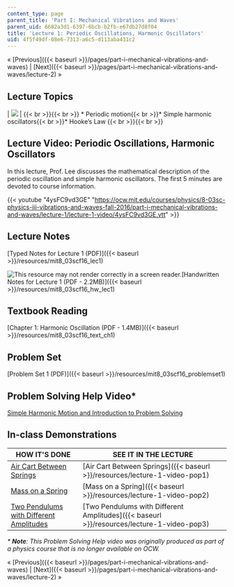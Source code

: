 ```yaml
---
content_type: page
parent_title: 'Part I: Mechanical Vibrations and Waves'
parent_uid: 6682a3d1-6397-6bcb-b2fb-e67db27d8f04
title: 'Lecture 1: Periodic Oscillations, Harmonic Oscillators'
uid: 4f5f49df-08e6-7313-a6c5-d113aba431c2
---
```


« [Previous]({{< baseurl >}}/pages/part-i-mechanical-vibrations-and-waves) | [Next]({{< baseurl >}}/pages/part-i-mechanical-vibrations-and-waves/lecture-2) »

Lecture Topics
--------------

| ![](BASEURL_PLACEHOLDER/resources/l1) |  {{< br >}}{{< br >}} *   Periodic motion{{< br >}}*   Simple harmonic oscillators{{< br >}}*   Hooke’s Law {{< br >}}{{< br >}}  

Lecture Video: Periodic Oscillations, Harmonic Oscillators
----------------------------------------------------------

In this lecture, Prof. Lee discusses the mathematical description of the periodic oscillation and simple harmonic oscillators. The first 5 minutes are devoted to course information.

{{< youtube "4ysFC9vd3GE" "https://ocw.mit.edu/courses/physics/8-03sc-physics-iii-vibrations-and-waves-fall-2016/part-i-mechanical-vibrations-and-waves/lecture-1/lecture-1-video/4ysFC9vd3GE.vtt" >}}

Lecture Notes
-------------

[Typed Notes for Lecture 1 (PDF)]({{< baseurl >}}/resources/mit8_03scf16_lec1)

![This resource may not render correctly in a screen reader.](/images/inacessible.gif)[Handwritten Notes for Lecture 1 (PDF - 2.2MB)]({{< baseurl >}}/resources/mit8_03scf16_hw_lec1)

Textbook Reading
----------------

[Chapter 1: Harmonic Oscillation (PDF - 1.4MB)]({{< baseurl >}}/resources/mit8_03scf16_text_ch1)

Problem Set
-----------

[Problem Set 1 (PDF)]({{< baseurl >}}/resources/mit8_03scf16_problemset1)

Problem Solving Help Video\*
----------------------------

[Simple Harmonic Motion and Introduction to Problem Solving](/courses/res-8-005-vibrations-and-waves-problem-solving-fall-2012/pages/problem-solving-videos/simple-harmonic-motion-and-introduction-to-problem-solving-1)

In-class Demonstrations
-----------------------

| HOW IT'S DONE | SEE IT IN THE LECTURE |
| --- | --- |
| [Air Cart Between Springs](http://tsgphysics.mit.edu/front/?page=demo.php&letnum=C%201&show=0) | [Air Cart Between Springs]({{< baseurl >}}/resources/lecture-1-video-pop1) |
| [Mass on a Spring](http://tsgphysics.mit.edu/front/?page=demo.php&letnum=C%202&show=0) | [Mass on a Spring]({{< baseurl >}}/resources/lecture-1-video-pop2) |
| [Two Pendulums with Different Amplitudes](http://tsgphysics.mit.edu/front/?page=demo.php&letnum=C%2010&show=0) | [Two Pendulums with Different Amplitudes]({{< baseurl >}}/resources/lecture-1-video-pop3) 

_\* **Note**: This Problem Solving Help video was originally produced as part of a physics course that is no longer available on OCW._

« [Previous]({{< baseurl >}}/pages/part-i-mechanical-vibrations-and-waves) | [Next]({{< baseurl >}}/pages/part-i-mechanical-vibrations-and-waves/lecture-2) »